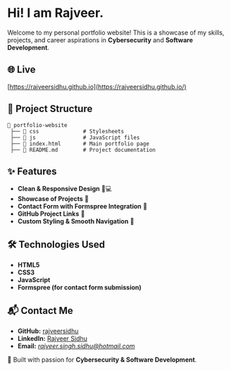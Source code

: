 # Hi! I am Rajveer.
Welcome to my personal portfolio website! This is a showcase of my skills, projects, and career aspirations in **Cybersecurity** and **Software Development**.

## 🌐 Live
[https://rajveersidhu.github.io](https://rajveersidhu.github.io/)

## 📂 Project Structure
```
📁 portfolio-website
 ├── 📁 css              # Stylesheets
 ├── 📁 js               # JavaScript files
 ├── 📄 index.html       # Main portfolio page
 ├── 📄 README.md        # Project documentation
```

## ✨ Features
- **Clean & Responsive Design** 📱💻
- **Showcase of Projects** 🚀
- **Contact Form with Formspree Integration** 📩
- **GitHub Project Links** 🔗
- **Custom Styling & Smooth Navigation** 🎨

## 🛠️ Technologies Used
- **HTML5**
- **CSS3**
- **JavaScript**
- **Formspree (for contact form submission)**

## 📬 Contact Me
- **GitHub:** [rajveersidhu](https://github.com/rajveersidhu)
- **LinkedIn:** [Rajveer Sidhu](https://linkedin.com/in/rajveer-sidhu)
- **Email:** *rajveer.singh.sidhu@hotmail.com*

🚀 Built with passion for **Cybersecurity & Software Development**.
